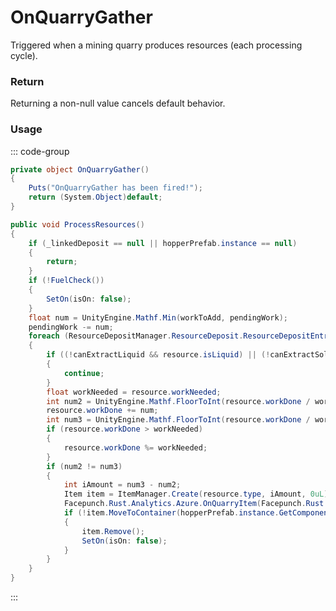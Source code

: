 <Badge type="danger" text="Carbon Compatible"/><Badge type="warning" text="Oxide Compatible"/>
# OnQuarryGather
Triggered when a mining quarry produces resources (each processing cycle).
### Return
Returning a non-null value cancels default behavior.

### Usage
::: code-group
```csharp [Example]
private object OnQuarryGather()
{
	Puts("OnQuarryGather has been fired!");
	return (System.Object)default;
}
```
```csharp [Source — Assembly-CSharp @ MiningQuarry]
public void ProcessResources()
{
	if (_linkedDeposit == null || hopperPrefab.instance == null)
	{
		return;
	}
	if (!FuelCheck())
	{
		SetOn(isOn: false);
	}
	float num = UnityEngine.Mathf.Min(workToAdd, pendingWork);
	pendingWork -= num;
	foreach (ResourceDepositManager.ResourceDeposit.ResourceDepositEntry resource in _linkedDeposit._resources)
	{
		if ((!canExtractLiquid && resource.isLiquid) || (!canExtractSolid && !resource.isLiquid))
		{
			continue;
		}
		float workNeeded = resource.workNeeded;
		int num2 = UnityEngine.Mathf.FloorToInt(resource.workDone / workNeeded);
		resource.workDone += num;
		int num3 = UnityEngine.Mathf.FloorToInt(resource.workDone / workNeeded);
		if (resource.workDone > workNeeded)
		{
			resource.workDone %= workNeeded;
		}
		if (num2 != num3)
		{
			int iAmount = num3 - num2;
			Item item = ItemManager.Create(resource.type, iAmount, 0uL);
			Facepunch.Rust.Analytics.Azure.OnQuarryItem(Facepunch.Rust.Analytics.Azure.ResourceMode.Produced, item.info.shortname, item.amount, this);
			if (!item.MoveToContainer(hopperPrefab.instance.GetComponent<StorageContainer>().inventory))
			{
				item.Remove();
				SetOn(isOn: false);
			}
		}
	}
}

```
:::
